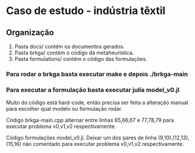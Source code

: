 # Caso de estudo - indústria têxtil

## Organização

1. Pasta docs/ contém os documentos gerados.
2. Pasta brkga/ contém o código da metaheurística.
3. Pasta formulations/ contém o código das formulações.

### Para rodar o brkga basta executar make e depois ./brkga-main

### Para executar a formulação basta executar julia model_v0.jl

Muito do código está hard-code, então precisa ser feita a alteração manual para escolher qual modelo ou formulação rodar.

Código brkga-main.cpp alternar entre linhas 65,66,67 e 77,78,79 para executar problema v0,v1,v2 respectivamente.

Código formulações model_v0.jl. Deixar um dos pares de linha (9,10),(12,13),(15,16) não comentado para executar problema v0,v1,v2 respectivamente.
